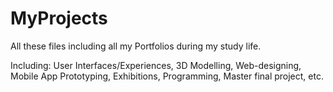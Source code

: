 # MyProjects

All these files including all my Portfolios during my study life.

Including:
  User Interfaces/Experiences,
  3D Modelling,
  Web-designing,
  Mobile App Prototyping,
  Exhibitions,
  Programming,
  Master final project,
  etc.
